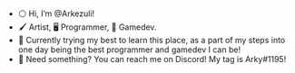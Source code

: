- ⚪ Hi, I’m @Arkezuli! 
- 🖌 Artist, 🖥 Programmer, 🚶‍ Gamedev.
- 🌷 Currently trying my best to learn this place, as a part of my steps into one day being the best programmer and gamedev I can be!
- 👾 Need something? You can reach me on Discord! My tag is Arky#1195!

<!-- Comments are like this -->
